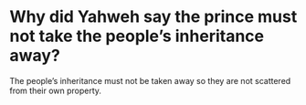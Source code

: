 # Why did Yahweh say the prince must not take the people’s inheritance away?

The people’s inheritance must not be taken away so they are not scattered from their own property.
